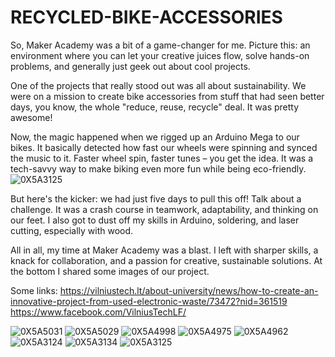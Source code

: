 # RECYCLED-BIKE-ACCESSORIES
So, Maker Academy was a bit of a game-changer for me. Picture this: an environment where you can let your creative juices flow, solve hands-on problems, and generally just geek out about cool projects.

One of the projects that really stood out was all about sustainability. We were on a mission to create bike accessories from stuff that had seen better days, you know, the whole "reduce, reuse, recycle" deal. It was pretty awesome!

Now, the magic happened when we rigged up an Arduino Mega to our bikes. It basically detected how fast our wheels were spinning and synced the music to it. Faster wheel spin, faster tunes – you get the idea. It was a tech-savvy way to make biking even more fun while being eco-friendly.
![0X5A3125](https://github.com/araylimIT2021/RECYCLED-BIKE-ACCESSORIES/assets/128516749/d109206e-7dd5-4968-bde5-fab00985e1be)

But here's the kicker: we had just five days to pull this off! Talk about a challenge. It was a crash course in teamwork, adaptability, and thinking on our feet. I also got to dust off my skills in Arduino, soldering, and laser cutting, especially with wood.

All in all, my time at Maker Academy was a blast. I left with sharper skills, a knack for collaboration, and a passion for creative, sustainable solutions. At the bottom I shared some images of our project.

Some links: https://vilniustech.lt/about-university/news/how-to-create-an-innovative-project-from-used-electronic-waste/73472?nid=361519
https://www.facebook.com/VilniusTechLF/


![0X5A5031](https://github.com/araylimIT2021/RECYCLED-BIKE-ACCESSORIES/assets/128516749/a199d306-6ead-4906-a6d6-6406e7d8ae58)
![0X5A5029](https://github.com/araylimIT2021/RECYCLED-BIKE-ACCESSORIES/assets/128516749/e2ac94c4-2429-4a13-8c9b-0a5d1c003b94)
![0X5A4998](https://github.com/araylimIT2021/RECYCLED-BIKE-ACCESSORIES/assets/128516749/4be5afa1-515f-49f5-aa7f-44fc8a4f12b8)
![0X5A4975](https://github.com/araylimIT2021/RECYCLED-BIKE-ACCESSORIES/assets/128516749/67f430dc-f626-407c-ada2-ce92a3ccb2da)
![0X5A4962](https://github.com/araylimIT2021/RECYCLED-BIKE-ACCESSORIES/assets/128516749/0ede0aa8-b565-421c-9b79-179c2b363bc8)
![0X5A3124](https://github.com/araylimIT2021/RECYCLED-BIKE-ACCESSORIES/assets/128516749/fad1dd30-0d11-4fcf-b257-935b805d72f6)
![0X5A3134](https://github.com/araylimIT2021/RECYCLED-BIKE-ACCESSORIES/assets/128516749/33a7e1e4-d3ab-46eb-902b-57a28c8ed56f)
![0X5A3125](https://github.com/araylimIT2021/RECYCLED-BIKE-ACCESSORIES/assets/128516749/958db1c3-bb2d-4629-89c5-86fccf0ad2e6)

